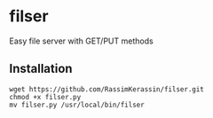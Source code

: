 # filser
Easy file server with GET/PUT methods

## Installation
```
wget https://github.com/RassimKerassin/filser.git
chmod +x filser.py
mv filser.py /usr/local/bin/filser
```
